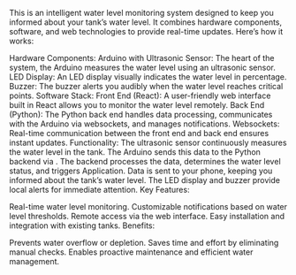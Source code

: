 This is an intelligent water level monitoring system designed to keep you informed about your tank’s water level. It combines hardware components, software, and web technologies to provide real-time updates. Here’s how it works:

Hardware Components:
Arduino with Ultrasonic Sensor: The heart of the system, the Arduino measures the water level using an ultrasonic sensor.
LED Display: An LED display visually indicates the water level in percentage.
Buzzer: The buzzer alerts you audibly when the water level reaches critical points.
Software Stack:
Front End (React): A user-friendly web interface built in React allows you to monitor the water level remotely.
Back End (Python): The Python back end handles data processing, communicates with the Arduino via websockets, and manages notifications.
Websockets: Real-time communication between the front end and back end ensures instant updates.
Functionality:
The ultrasonic sensor continuously measures the water level in the tank.
The Arduino sends this data to the Python backend via .
The backend processes the data, determines the water level status, and triggers Application.
Data is sent to your phone, keeping you informed about the tank’s water level.
The LED display and buzzer provide local alerts for immediate attention.
Key Features:

Real-time water level monitoring.
Customizable notifications based on water level thresholds.
Remote access via the web interface.
Easy installation and integration with existing tanks.
Benefits:

Prevents water overflow or depletion.
Saves time and effort by eliminating manual checks.
Enables proactive maintenance and efficient water management.
